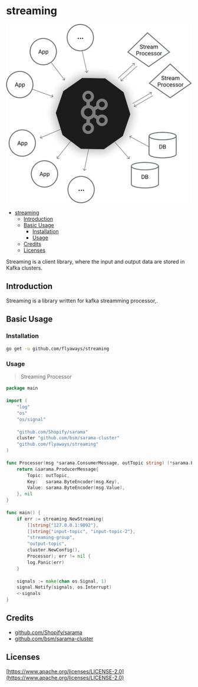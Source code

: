 streaming
====================
![streaming](./kafka_diagram.png "streaming")

<!-- TOC -->

- [streaming](#streaming)
	- [Introduction](#introduction)
	- [Basic Usage](#basic-usage)
		- [Installation](#installation)
		- [Usage](#usage)
	- [Credits](#credits)
	- [Licenses](#licenses)

<!-- /TOC -->

Streaming is a client library, where the input and output data are stored in Kafka clusters.

## Introduction

Streaming is a library written for kafka streamming processor,.

## Basic Usage

### Installation

```sh
go get -u github.com/flyaways/streaming
```

### Usage

> Streaming Processor

```go
package main

import (
	"log"
	"os"
	"os/signal"

	"github.com/Shopify/sarama"
	cluster "github.com/bsm/sarama-cluster"
	"github.com/flyaways/streaming"
)

func Processor(msg *sarama.ConsumerMessage, outTopic string) (*sarama.ProducerMessage, error) {
	return &sarama.ProducerMessage{
		Topic: outTopic,
		Key:   sarama.ByteEncoder(msg.Key),
		Value: sarama.ByteEncoder(msg.Value),
	}, nil
}

func main() {
	if err := streaming.NewStreaming(
		[]string{"127.0.0.1:9092"},
		[]string{"input-topic", "input-topic-2"},
		"streaming-group",
		"output-topic",
		cluster.NewConfig(),
		Processor); err != nil {
		log.Panic(err)
	}

	signals := make(chan os.Signal, 1)
	signal.Notify(signals, os.Interrupt)
	<-signals
}

```

## Credits

- [github.com/Shopify/sarama](https://github.com/Shopify/sarama)
- [github.com/bsm/sarama-cluster](https://github.com/bsm/sarama-cluster)

## Licenses

[https://www.apache.org/licenses/LICENSE-2.0](https://www.apache.org/licenses/LICENSE-2.0)
